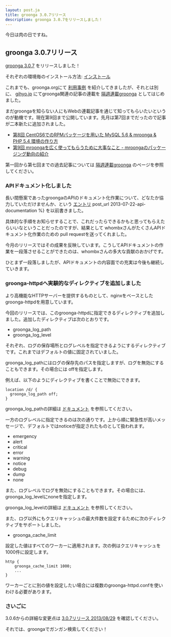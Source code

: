 ```yaml
---
layout: post.ja
title: groonga 3.0.7リリース
description: groonga 3.0.7をリリースしました！
---
```


今日は肉の日ですね。

groonga 3.0.7リリース
---------------------

[groonga 3.0.7](/ja/docs/news.html#release-3-0-7) をリリースしました！

それぞれの環境毎のインストール方法:
[インストール](/ja/docs/install.html)

これまでも、groonga.orgにて [利用事例](http://groonga.org/ja/users/)
を紹介してきましたが、それとは別に、 [gihyo.jp](http://gihyo.jp/)
にてgroonga関連の記事の連載を
[隔週連載groonga](http://gihyo.jp/dev/clip/01/groonga)
としてはじめました。

まだgroongaを知らない人にもWebの連載記事を通じて知ってもらいたいというのが動機です。現在第9回まで公開しています。先月は第7回までだったので記事が二本新たに追加されました。

-   [第8回 CentOS6でのRPMパッケージを用いた MySQL 5.6 & mroonga & PHP
    5.4 環境の作り方](http://gihyo.jp/dev/clip/01/groonga/0008)
-   [第9回 mroongaを広く使ってもらうために大事なこと -
    mroongaのパッケージング動向の紹介](http://gihyo.jp/dev/clip/01/groonga/0009)

第一回から第七回までの過去記事については
[隔週連載groonga](http://gihyo.jp/dev/clip/01/groonga)
のページを参照してください。

### APIドキュメント化しました

長い間懸案であったgroongaのAPIのドキュメント化作業について、どなたか協力していただけませんか、という
[エントリ]({%) post_url 2013-07-22-api-documentation %}
を以前書きました。

具体的な手順をお知らせすることで、これだったらできるかもと思ってもらえたらいいなということだったのですが、結果として
whombxさんがたくさんAPIドキュメント化作業のための pull
requestを送ってくれました。

今月のリリースではその成果を反映しています。こうしてAPIドキュメントの作業を一段落させることができたのは、whombxさんの多大な貢献のおかげです。

ひとまず一段落しましたが、APIドキュメントの内容面での充実は今後も継続していきます。

### groonga-httpdへ実験的なディレクティブを追加しました

より高機能なHTTPサーバーを提供するものとして、nginxをベースとしたgroonga-httpdを用意しています。

今回のリリースでは、このgroonga-httpdに指定できるディレクティブを追加しました。追加したディレクティブは次のとおりです。

-   groonga_log_path
-   groonga_log_level

それぞれ、ログの保存場所とログレベルを指定できるようにするディレクティブです。これまではデフォルトの値に固定されていました。

groonga_log_pathにはログの保存先のパスを指定しますが、ログを無効にすることもできます。その場合には
offを指定します。

例えば、以下のようにディレクティブを書くことで無効にできます。

    location /d/ {
      groonga_log_path off;
    }

groonga_log_pathの詳細は
[ドキュメント](http://groonga.org/ja/docs/reference/executables/groonga-httpd.html#groonga-log-path)
を参照してください。

一方のログレベルに指定できるのは次の通りです。上から順に緊急性が高いメッセージで、デフォルトではnoticeが指定されたものとして扱われます。

-   emergency
-   alert
-   critical
-   error
-   warning
-   notice
-   debug
-   dump
-   none

また、ログレベルでログを無効にすることもできます。その場合には、groonga_log_levelにnoneを指定します。

groonga_log_levelの詳細は
[ドキュメント](http://groonga.org/ja/docs/reference/executables/groonga-httpd.html#groonga-log-level)
を参照してください。

また、ログ以外にもクエリキャッシュの最大件数を設定するために次のディレクティブをサポートしました。

-   groonga_cache_limit

設定した値はすべてのワーカーに適用されます。次の例はクエリキャッシュを1000件に設定します。

    http {
        groonga_cache_limit 1000;
        ...
    }

ワーカーごとに別の値を設定したい場合には複数のgroonga-httpd.confを使いわける必要があります。

### さいごに

3.0.6からの詳細な変更点は [3.0.7リリース
2013/08/29](/ja/docs/news.html#release-3-0-7) を確認してください。

それでは、groongaでガンガン検索してください！
